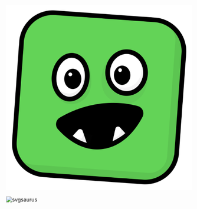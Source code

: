 ![logo](./logo.svg)

![svgsaurus](https://svgsaur.us?f=courier_new,monospace&o=bi&h=60&w=340&s=55&c=63d357&b=000&t=svgsaurus!&y=42)
